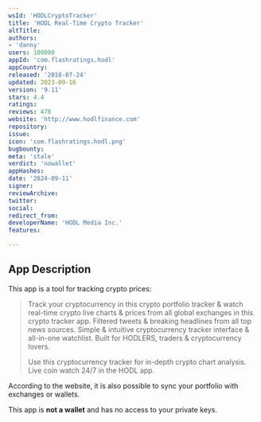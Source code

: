 ```yaml
---
wsId: 'HODLCryptoTracker'
title: 'HODL Real-Time Crypto Tracker'
altTitle: 
authors:
- 'danny'
users: 100000
appId: 'com.flashratings.hodl'
appCountry: 
released: '2018-07-24'
updated: 2023-09-16
version: '9.11'
stars: 4.4
ratings: 
reviews: 478
website: 'http://www.hodlfinance.com'
repository: 
issue: 
icon: 'com.flashratings.hodl.png'
bugbounty: 
meta: 'stale'
verdict: 'nowallet'
appHashes: 
date: '2024-09-11'
signer: 
reviewArchive: 
twitter: 
social: 
redirect_from: 
developerName: 'HODL Media Inc.'
features: 

---
```


## App Description

This app is a tool for tracking crypto prices:

> Track your cryptocurrency in this crypto portfolio tracker & watch real-time crypto live charts & prices from all global exchanges in this crypto tracker app. Filtered tweets & breaking headlines from all top news sources. Simple & intuitive cryptocurrency tracker interface & all-in-one watchlist. Built for HODLERS, traders & cryptocurrency lovers.
>
> Use this cryptocurrency tracker for in-depth crypto chart analysis. Live coin watch 24/7 in the HODL app.

According to the website, it is also possible to sync your portfolio with exchanges or wallets.

This app is **not a wallet** and has no access to your private keys.

